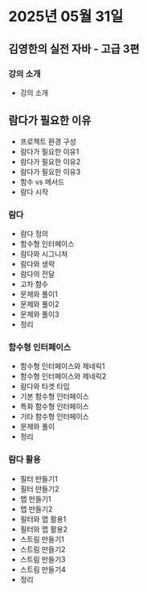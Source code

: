 # 2025년 05월 31일

## 김영한의 실전 자바 - 고급 3편

### 강의 소개

- 강의 소개

## 람다가 필요한 이유

- 프로젝트 환경 구성
- 람다가 필요한 이유1
- 람다가 필요한 이유2
- 람다가 필요한 이유3
- 함수 vs 메서드
- 람다 시작

### 람다

- 람다 정의
- 함수형 인터페이스
- 람다와 시그니처
- 람다와 생략
- 람다의 전달
- 고차 함수
- 문제와 풀이1
- 문제와 풀이2
- 문제와 풀이3
- 정리

### 함수형 인터페이스

- 함수형 인터페이스와 제네릭1
- 함수형 인터페이스와 제네릭2
- 람다와 타겟 타입
- 기본 함수형 인터페이스
- 특화 함수형 인터페이스
- 기타 함수형 인터페이스
- 문제와 풀이
- 정리

### 람다 활용

- 필터 만들기1
- 필터 만들기2
- 맵 만들기1
- 맵 만들기2
- 필터와 맵 활용1
- 필터와 맵 활용2
- 스트림 만들기1
- 스트림 만들기2
- 스트림 만들기3
- 스트림 만들기4
- 정리
